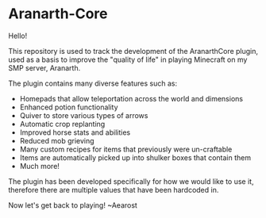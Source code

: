 # Aranarth-Core

Hello!

This repository is used to track the development of the AranarthCore plugin, used as a basis to improve the "quality of life" in playing Minecraft on my SMP server, Aranarth.

The plugin contains many diverse features such as:
- Homepads that allow teleportation across the world and dimensions
- Enhanced potion functionality
- Quiver to store various types of arrows
- Automatic crop replanting
- Improved horse stats and abilities
- Reduced mob grieving
- Many custom recipes for items that previously were un-craftable
- Items are automatically picked up into shulker boxes that contain them
- Much more!

The plugin has been developed specifically for how we would like to use it, therefore there are multiple values that have been hardcoded in.

Now let's get back to playing!
~Aearost
